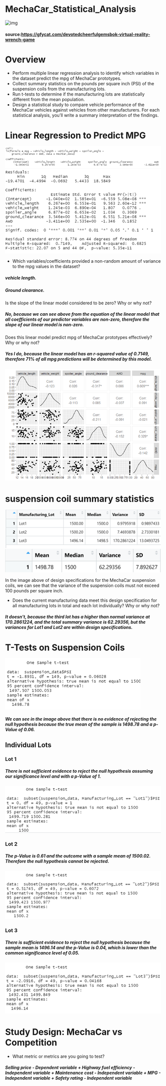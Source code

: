 # MechaCar_Statistical_Analysis

![img](https://github.com/Edgarhv/MechaCar_Statistical_Analysis/blob/ba37ddf1d2ecb79866451ce7af65140754bf5328/DevotedCheerfulGemsbok-mobile.gif)

#### source:https://gfycat.com/devotedcheerfulgemsbok-virtual-reality-wrench-game


# Overview

* Perform multiple linear regression analysis to identify which variables in the dataset predict the mpg of MechaCar prototypes.
* Collect summary statistics on the pounds per square inch (PSI) of the suspension coils from the manufacturing lots.
* Run t-tests to determine if the manufacturing lots are statistically different from the mean population.
* Design a statistical study to compare vehicle performance of the MechaCar vehicles against vehicles from other manufacturers. For each statistical analysis, you’ll write a summary interpretation of the findings.

# Linear Regression to Predict MPG

![img](https://github.com/Edgarhv/MechaCar_Statistical_Analysis/blob/11adb83e6264e833ef994b30b61bd5940055a089/Images/Model.png)
![img](https://github.com/Edgarhv/MechaCar_Statistical_Analysis/blob/1165639886d811972dcebaf0c07fcdc85044e6a3/Images/Model2.png)

* Which variables/coefficients provided a non-random amount of variance to the mpg values in the dataset?
##### vehicle length.
##### Ground clearance.

Is the slope of the linear model considered to be zero? Why or why not?
##### No, because we can see above from the equation of the linear model that all coefficients of our predictor variables are non-zero, therefore the slope of our linear model is non-zero.

Does this linear model predict mpg of MechaCar prototypes effectively? Why or why not?
##### Yes I do, because the linear model has an r-squared value of 0.7149, therefore 71% of all mpg predictions will be determined by this model.

![img](https://github.com/Edgarhv/MechaCar_Statistical_Analysis/blob/c05bd71b008bce85169cdf67d45a32bd10090f39/Images/Plot.png)

# suspension coil summary statistics

![img](https://github.com/Edgarhv/MechaCar_Statistical_Analysis/blob/f9be43c8f2d6ffa0e106255bb778c59ca8ea5b26/Images/lot_summary.png)
![img](https://github.com/Edgarhv/MechaCar_Statistical_Analysis/blob/ba8d9eab57e23da673506c307a1bcf9b6ee96685/Images/total_summary.png)


In the image above of design specifications for the MechaCar suspension coils, we can see that the variance of the suspension coils must not exceed 100 pounds per square inch. 

* Does the current manufacturing data meet this design specification for all manufacturing lots in total and each lot individually? Why or why not?
##### It doesn't, because the third lot has a higher than normal variance at 170.2861224, and the total summary variance is 62.29356, but the variances for Lot1 and Lot2 are within design specifications.

# T-Tests on Suspension Coils

![img](https://github.com/Edgarhv/MechaCar_Statistical_Analysis/blob/8a18fca4bd9978f42ba14b0d58507950529043bc/Images/1.png)

##### We can see in the image above that there is no evidence of rejecting the null hypothesis because the true mean of the sample is 1498.78 and a p-Value of 0.06. 

## Individual Lots
### Lot 1
##### There is not sufficient evidence to reject the null hypothesis assuming our significance level and with a p-Value of 1.
![img](https://github.com/Edgarhv/MechaCar_Statistical_Analysis/blob/31c0836bfd210f4c2ab937c0b68dcea8bf2f0539/Images/Lot1.png)
### Lot 2
##### The p-Value is 0.61 and the outcome with a sample mean of 1500.02. Therefore the null hypothesis cannot be rejected.
![img](https://github.com/Edgarhv/MechaCar_Statistical_Analysis/blob/21752b6114093e6156ad01c4eeaa93d252035a34/Images/Lot2.png)
### Lot 3
##### There is sufficient evidence to reject the null hypothesis because the sample mean is 1496.14 and the p-Value is 0.04, which is lower than the common significance level of 0.05.
![img](https://github.com/Edgarhv/MechaCar_Statistical_Analysis/blob/c0c64aad26cff054d361953e98aa493f72ecae3b/Images/Lot3.png)

# Study Design: MechaCar vs Competition

* What metric or metrics are you going to test?

##### Selling price - Dependent variable + Highway fuel efficiency - Independent variable + Maintenance cost - Independent variable + MPG - Independent variable + Safety rating - Independent variable
